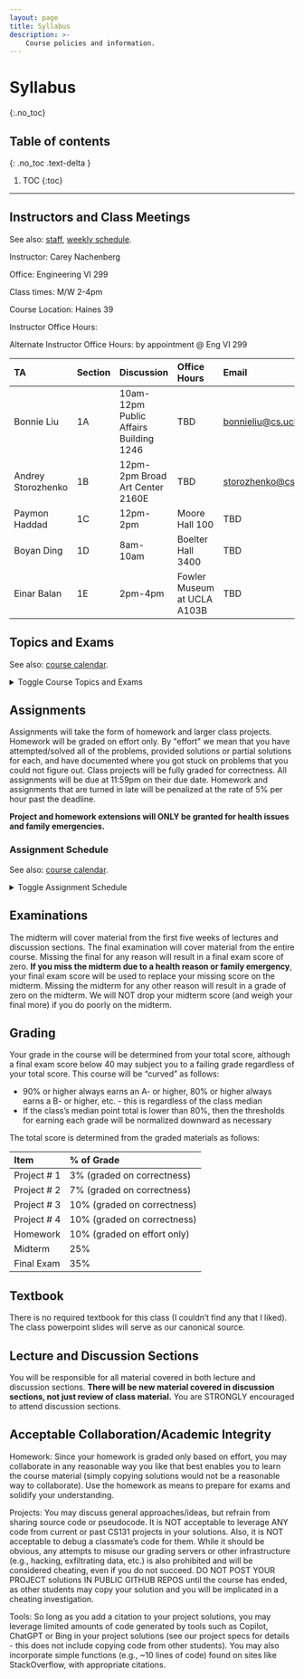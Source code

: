 ```yaml
---
layout: page
title: Syllabus
description: >-
    Course policies and information.
---
```


# Syllabus
{:.no_toc}

<!-- Google Doc version: [Syllabus](https://docs.google.com/document/d/1hhIuZqFSrjSGuUPaTwHLqMSvSwi8k7jWETaTzmPEuwE/edit?usp=sharing). -->

## Table of contents
{: .no_toc .text-delta }

1. TOC
{:toc}

<!-- {:.note}

Please sign up for Campuswire using this verification code: 9994 -->

----

## Instructors and Class Meetings

See also: [staff]({{site.baseurl}}/staff/), [weekly schedule]({{site.baseurl}}/schedule/).

Instructor: Carey Nachenberg

Office: Engineering VI 299

Class times: M/W 2-4pm

Course Location: Haines 39

Instructor Office Hours:

Alternate Instructor Office Hours: by appointment @ Eng VI 299



| TA | Section | Discussion | Office Hours | Email |
|:---|:--------|:-----------|:-------------|:------|
| Bonnie Liu | 1A | 10am-12pm Public Affairs Building 1246 | TBD | [bonnieliu@cs.ucla.edu](mailto:bonnieliu@cs.ucla.edu) |
| Andrey Storozhenko | 1B | 12pm-2pm Broad Art Center 2160E | TBD | [storozhenko@cs.ucla.edu](mailto:storozhenko@cs.ucla.edu ) |
| Paymon Haddad | 1C | 12pm-2pm | Moore Hall 100 | TBD | [paymonhaddad2019@gmail.com](mailto:paymonhaddad2019@gmail.com) |
| Boyan Ding | 1D | 8am-10am | Boelter Hall 3400 | TBD | [dboyan@cs.ucla.edu](mailto:dboyan@cs.ucla.edu) |
| Einar Balan | 1E | 2pm-4pm | Fowler Museum at UCLA A103B | TBD | [einar.balan@gmail.com](mailto:einar.balan@gmail.com) |



## Topics and Exams

See also: [course calendar]({{site.baseurl}}/calendar/).

<details markdown="0">
<summary markdown="0">Toggle Course Topics and Exams</summary>
<div markdown="1">

**Week 1: 10/02 and 10/04**

- Course Introduction
    - History, course methodology, compilers/interpreters/linkers
- Functional Programming, part 1
    - Haskell Intro, Haskell data types, tuples, lists and strings, comprehensions

**Week 2: 10/09 and 10/11**

- Functional Programming, part 2
    - Haskell functions, local bindings, control flow, pattern matching, 1st-class and higher order functions 
- Functional Programming, part 3
    - Map/filter/reduce, lambdas/closures, currying

**Week 3: 10/16 and 10/18**

- Functional Programming, part 4 
    - [Guest host: Philip Wadler, Co-inventor of Haskell to visit Mon, Oct 16]
    - Partial application, algebraic data types, immutable data structures
- Python, part 1
    - Introduction to Python - program execution, functions, types/variables, classes/inheritance, objects and references, copying objects, garbage collection, strings, lists

**Week 4: 10/23 and 10/25**

- Python part 2
    - Tuples, sets, dictionaries, parameter passing, exception handling, script vs. modules, functional influences in Python
- Data palooza, part 1  
    - Data: Variables vs values, types, typing strategies (static vs. dynamic)

**Week 5: 10/30 and 11/03**

- Data palooza, part 2
    - Typing strategies, cont. (weak vs. strong), supertypes and subtypes, casting and conversion, scoping strategies (lexical vs. dynamic)
- Data palooza, part 3
    - Binding semantics (value, reference, object reference, name/need), memory safety (garbage collection, object destruction/finalization), mutability

**Week 6: 11/06 and 11/08**

- Function palooza, part 1
    - Parameter passing (pass-by-..., named parameters, etc)
- Function palooza, part 2
    - Returning values and error handling (error objects, optionals, assertions/invariants, exceptions, panics)
- Midterm exam:
    - 11/07, Tuesday from 6pm to 8pm (covers material through end of week 5)

**Week 7: 11/13 and 11/15**
- Function palooza, part 3
    - First-class functions (lambdas/closures across languages), polymorphism (subtype, ad hoc, parametric - generics vs. templates)
- OOP palooza, part 1
    - OOP intro, OOP history, encapsulation, classes (class fields/methods, construction ordering)

**Week 8: 11/20 and 11/22**
- OOP palooza, part 2
    - Classes cont. (this and self, properties, accessors/mutators), inheritance approaches (interface, subclassing)
- OOP palooza, part 4
    - Inheritance approaches cont. (implementation, prototypal), inheritance topics (construction ordering, method overriding, abstract classes/methods)

**Week 9: 11/27 and 12/29**
- OOP palooza, part 4
    - Inheritance topics cont. (inheritance and typing), subtype polymorphism, dynamic dispatch, OOP design patterns (SOLID)
- Control palooza, part 1
    - Expression evaluation (associativity, order of evaluation), short circuiting, control statements (branching, conditionals, multi-way selection)

**Week 10: 12/04 and 12/06**

- Control palooza, part 2, Logic Programming, part 1
    - Iteration and iterators (objects, generators, via 1st-class functions), 
    - Prolog history, language overview, statements (facts, rules, goals) 
- Logic programming, part 2
    - Prolog resolution, unification, list processing

**Finals Week**
- Final exam on Friday, December 15th, 3-6PM PST at Ackerman Grand Ballroom
</div>
</details>

## Assignments

Assignments will take the form of homework and larger class projects. Homework will be graded on effort only. By "effort" we mean that you have attempted/solved all of the problems, provided solutions or partial solutions for each, and have documented where you got stuck on problems that you could not figure out. Class projects will be fully graded for correctness. All assignments will be due at 11:59pm on their due date. Homework and assignments that are turned in late will be penalized at the rate of 5% per hour past the deadline.

**Project and homework extensions will ONLY be granted for health issues and family emergencies.**

### Assignment Schedule

See also: [course calendar]({{site.baseurl}}/calendar/).

<details markdown="0">
<summary markdown="0">Toggle Assignment Schedule</summary>
<div markdown="1">

Week 1:

- 10/04 Homework 1 posted
<!-- (basic Haskell topics, install Haskell and Python 3) -->

Week 2:

- 10/11 Homework 1 due at 11:59PM
- 10/11 Homework 2 posted
- 10/11 Project 1 posted
<!-- (advanced Haskell topics) -->

Week 3:

- 10/18 Homework 2 due at 11:59PM
<!-- (v1 language implementation) -->
- 10/18 Homework 3 posted
- 10/22 Project 1 due at 11:59PM
<!-- (Python topics) -->


Week 4:

- 10/23 Project 2 posted
- 10/25 Homework 3 due at 11:59PM
- 10/25 Homework 4 posted
<!-- (typing, casting, scoping, binding strategies) -->

Week 5:

- 11/01 Homework 4 due at 11:59PM
- 11/01 Homework 5 posted
<!-- (pass-by, error handling,lambdas/closures, polymorphism) -->
- 11/03 Project 3 posted
- 11/05 Project 2 due Sunday at 11:59PM
<!-- (v2 language implementation) -->

Week 6:

- 11/08 Homework 5 due at 11:59PM
- 11/08 Homework 6 posted
- 11/07 Midterm exam (Tuesday 6-8pm, covers material through end of week 5)
<!-- (OOP topics) -->

Week 7:

- 11/15 Homework 6 due at 11:59PM
- 11/15 Homework 7 posted
<!-- (short circuiting, looping, iterators, concurrency, logic programming) -->
- 11/17 Project 4 posted
- 11/19 Project 3 due Sunday at 11:59PM
<!-- (v3 language implementation) -->

Week 8:

- 11/22 Homework 7 due at 11:59PM
- 11/22 Homework 8 posted

Week 9:

- 11/29 Homework 8 due at 11:59PM
- 11/29 Homework 9 posted
- 12/03 Project 4 due Sunday at 11:59PM

Week 10:

- 12/06 Homework 9 due at 11:59PM

Finals Week:
- 12/15 Final Exam (Friday 3-6pm, Ackerman Grand Ballroom)

<!-- Finals week: -->
</div>
</details>

## Examinations

The midterm will cover material from the first five weeks of lectures and discussion sections. The final examination will cover material from the entire course. Missing the final for any reason will result in a final exam score of zero. **If you miss the midterm due to a health reason or family emergency**, your final exam score will be used to replace your missing score on the midterm. Missing the midterm for any other reason will result in a grade of zero on the midterm. We will NOT drop your midterm score (and weigh your final more) if you do poorly on the midterm. 

## Grading

Your grade in the course will be determined from your total score, although a final exam score below 40 may subject you to a failing grade regardless of your total score. This course will be “curved” as follows:

- 90% or higher always earns an A- or higher, 80% or higher always earns a B- or higher, etc. - this is regardless of the class median
- If the class’s median point total is lower than 80%, then the thresholds for earning each grade will be normalized downward as necessary

The total score is determined from the graded materials as follows:


| Item         | % of Grade                  |
|:-------------|:----------------------------|
| Project # 1  | 3% (graded on correctness) |
| Project # 2  | 7% (graded on correctness) |
| Project # 3  | 10% (graded on correctness) |
| Project # 4  | 10% (graded on correctness) |
| Homework     | 10% (graded on effort only) |
| Midterm      | 25%                         |
| Final Exam   | 35%                         |

## Textbook

There is no required textbook for this class (I couldn’t find any that I liked). The class powerpoint slides will serve as our canonical source.

## Lecture and Discussion Sections

You will be responsible for all material covered in both lecture and discussion sections. **There will be new material covered in discussion sections, not just review of class material.** You are STRONGLY encouraged to attend discussion sections.

<!-- <details markdown="0">
<summary markdown="0">Toggle Discussion Topics</summary>
<div markdown="1">

Week 1 4/7: syntax vs. semantics, interpreter deep-dive, functional programming topics

Week 2 4/14: immutable data structures, functional programming topics

Week 3 4/21: Python topics, project #1 topics

Week 4 4/28: data/type-related topics, midterm review

Week 5 5/5: variadic functions, data topics, function topics

Week 6 5/12: function topics

Week 7 5/19: access modifiers, other OOP topics

Week 8 5/26: multiple inheritance, destruction/finalization recap, OOP topics

Week 9 6/2: control topics

Week 10 6/9: event-loop programming model, concurrency topics, logic programming topics

</div>
</details> -->

## Acceptable Collaboration/Academic Integrity

Homework: Since your homework is graded only based on effort, you may collaborate in any reasonable way you like that best enables you to learn the course material (simply copying solutions would not be a reasonable way to collaborate). Use the homework as means to prepare for exams and solidify your understanding.

Projects: You may discuss general approaches/ideas, but refrain from sharing source code or pseudocode. It is NOT acceptable to leverage ANY code from current or past CS131 projects in your solutions. Also, it is NOT acceptable to debug a classmate’s code for them. While it should be obvious, any attempts to misuse our grading servers or other infrastructure (e.g., hacking, exfiltrating data, etc.) is also prohibited and will be considered cheating, even if you do not succeed. DO NOT POST YOUR PROJECT solutions IN PUBLIC GITHUB REPOS until the course has ended, as other students may copy your solution and you will be implicated in a cheating investigation.

Tools: So long as you add a citation to your project solutions, you may leverage limited amounts of code generated by tools such as Copilot, ChatGPT or Bing in your project solutions (see our project specs for details - this does not include copying code from other students). You may also incorporate simple functions (e.g., ~10 lines of code) found on sites like StackOverflow, with appropriate citations.  

<!-- ```py
# The following code was generated by ChatGPT, with some modifications that I made
# prompt: give me a foo that ...
# response: def bar(...)
def foo(...)
  …
# End of ChatGPT code
``` -->
